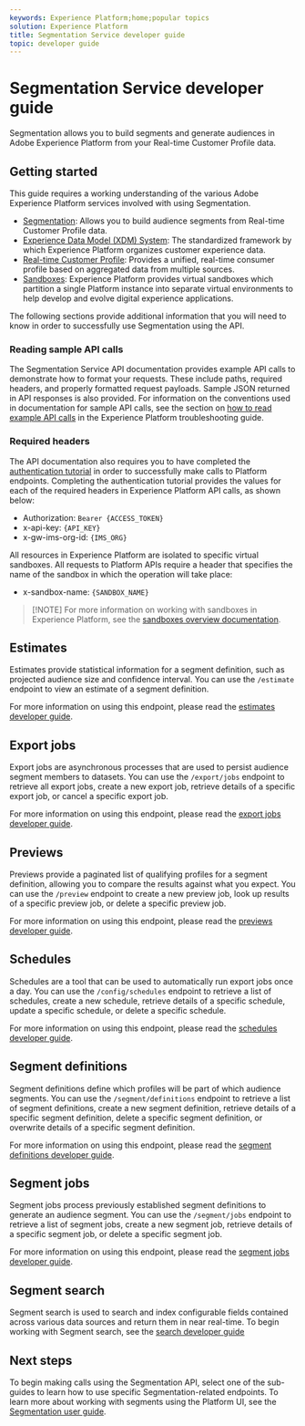 ```yaml
---
keywords: Experience Platform;home;popular topics
solution: Experience Platform
title: Segmentation Service developer guide
topic: developer guide
---
```


# Segmentation Service developer guide

Segmentation allows you to build segments and generate audiences in Adobe Experience Platform from your Real-time Customer Profile data.

## Getting started

This guide requires a working understanding of the various Adobe Experience Platform services involved with using Segmentation.

- [Segmentation](../home.md): Allows you to build audience segments from Real-time Customer Profile data.
- [Experience Data Model (XDM) System](../../xdm/home.md): The standardized framework by which Experience Platform organizes customer experience data.
- [Real-time Customer Profile](../../profile/home.md): Provides a unified, real-time consumer profile based on aggregated data from multiple sources.
- [Sandboxes](../../sandboxes/home.md): Experience Platform provides virtual sandboxes which partition a single Platform instance into separate virtual environments to help develop and evolve digital experience applications.

The following sections provide additional information that you will need to know in order to successfully use Segmentation using the API.

### Reading sample API calls

The Segmentation Service API documentation provides example API calls to demonstrate how to format your requests. These include paths, required headers, and properly formatted request payloads. Sample JSON returned in API responses is also provided. For information on the conventions used in documentation for sample API calls, see the section on [how to read example API calls](../../landing/troubleshooting.md#how-do-i-format-an-api-request) in the Experience Platform troubleshooting guide.

### Required headers

The API documentation also requires you to have completed the [authentication tutorial](../../tutorials/authentication.md) in order to successfully make calls to Platform endpoints. Completing the authentication tutorial provides the values for each of the required headers in Experience Platform API calls, as shown below:

- Authorization: `Bearer {ACCESS_TOKEN}`
- x-api-key: `{API_KEY}`
- x-gw-ims-org-id: `{IMS_ORG}`

All resources in Experience Platform are isolated to specific virtual sandboxes. All requests to Platform APIs require a header that specifies the name of the sandbox in which the operation will take place:

- x-sandbox-name: `{SANDBOX_NAME}`
  
>[!NOTE] For more information on working with sandboxes in Experience Platform, see the [sandboxes overview documentation](../../sandboxes/home.md).

## Estimates

Estimates provide statistical information for a segment definition, such as projected audience size and confidence interval. You can use the `/estimate` endpoint to view an estimate of a segment definition. 

For more information on using this endpoint, please read the [estimates developer guide](./estimates.md). 

## Export jobs

Export jobs are asynchronous processes that are used to persist audience segment members to datasets. You can use the `/export/jobs` endpoint to retrieve all export jobs, create a new export job, retrieve details of a specific export job, or cancel a specific export job.

For more information on using this endpoint, please read the [export jobs developer guide](./export-jobs.md).

## Previews

Previews provide a paginated list of qualifying profiles for a segment definition, allowing you to compare the results against what you expect. You can use the `/preview` endpoint to create a new preview job, look up results of a specific preview job, or delete a specific preview job.

For more information on using this endpoint, please read the [previews developer guide](./previews.md).

## Schedules

Schedules are a tool that can be used to automatically run export jobs once a day. You can use the `/config/schedules` endpoint to retrieve a list of schedules, create a new schedule, retrieve details of a specific schedule, update a specific schedule, or delete a specific schedule. 

For more information on using this endpoint, please read the [schedules developer guide](./schedules.md). 

## Segment definitions

Segment definitions define which profiles will be part of which audience segments. You can use the `/segment/definitions` endpoint to retrieve a list of segment definitions, create a new segment definition, retrieve details of a specific segment definition, delete a specific segment definition, or overwrite details of a specific segment definition.

For more information on using this endpoint, please read the [segment definitions developer guide](./segment-definitions.md). 

## Segment jobs

Segment jobs process previously established segment definitions to generate an audience segment. You can use the `/segment/jobs` endpoint to retrieve a list of segment jobs, create a new segment job, retrieve details of a specific segment job, or delete a specific segment job.

For more information on using this endpoint, please read the [segment jobs developer guide](./segment-jobs.md).

## Segment search

Segment search is used to search and index configurable fields contained across various data sources and return them in near real-time. To begin working with Segment search, see the [search developer guide](segment-search.md)

## Next steps

To begin making calls using the Segmentation API, select one of the sub-guides to learn how to use specific Segmentation-related endpoints. To learn more about working with segments using the Platform UI, see the [Segmentation user guide](../ui/overview.md).